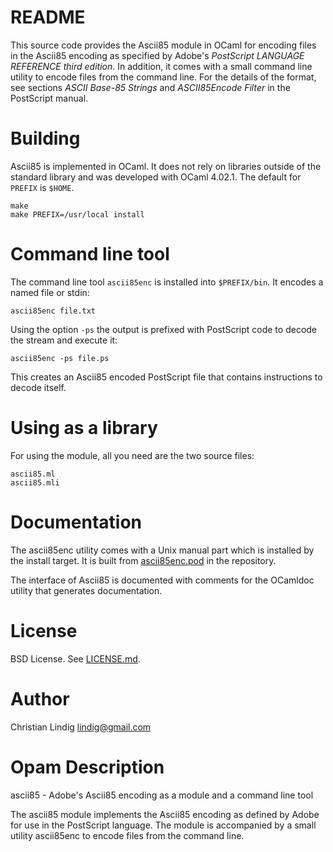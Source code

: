 
# README

This source code provides the Ascii85 module in OCaml for encoding files in
the Ascii85 encoding as specified by Adobe's _PostScript LANGUAGE REFERENCE
third edition_. In addition, it comes with a small command line utility to
encode files from the command line.  For the details of the format, see
sections _ASCII Base-85 Strings_ and _ASCII85Encode Filter_ in the
PostScript manual.    
     
# Building

Ascii85 is implemented in OCaml. It does not rely on libraries outside
of the standard library and was developed with OCaml 4.02.1. The default
for `PREFIX` is `$HOME`.

    make
    make PREFIX=/usr/local install

# Command line tool

The command line tool `ascii85enc` is installed into `$PREFIX/bin`. It
encodes a named file or stdin:

    ascii85enc file.txt

Using the option `-ps` the output is prefixed with PostScript code to
decode the stream and execute it:

    ascii85enc -ps file.ps

This creates an Ascii85 encoded PostScript file that contains instructions
to decode itself.

# Using as a library    

For using the module, all you need are the two source files: 

    ascii85.ml
    ascii85.mli

# Documentation

The ascii85enc utility comes with a Unix manual part which is installed by
the install target. It is built from [ascii85enc.pod](ascii85enc.pod) in
the repository.

The interface of Ascii85 is documented with comments for the OCamldoc
utility that generates documentation.

# License

BSD License. See [LICENSE.md](LICENSE.md).

# Author

Christian Lindig <lindig@gmail.com>

# Opam Description

ascii85 - Adobe's Ascii85 encoding as a module and a command line tool

The ascii85 module implements the Ascii85 encoding as defined by Adobe for
use in the PostScript language. The module is accompanied by a small
utility ascii85enc to encode files from the command line.


